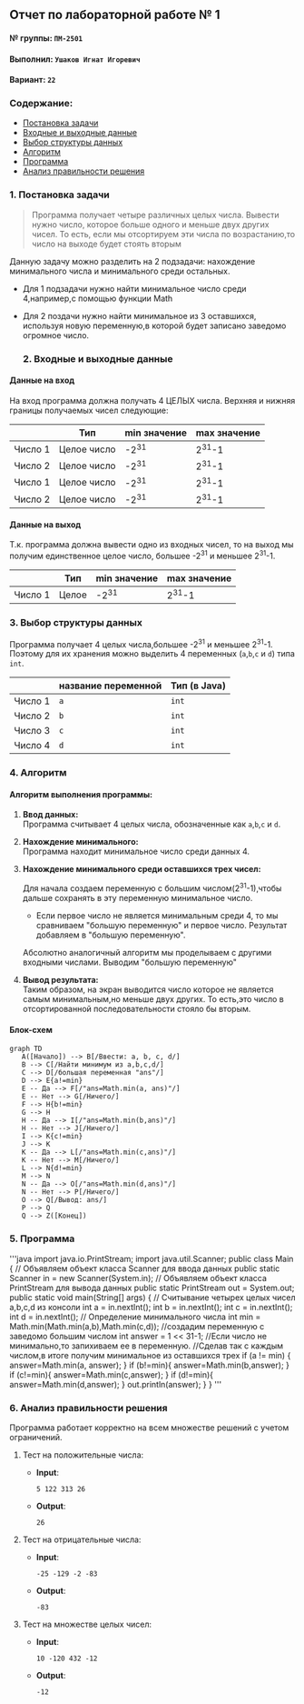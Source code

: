 ## Отчет по лабораторной работе № 1

#### № группы: `ПМ-2501`

#### Выполнил: `Ушаков Игнат Игоревич`

#### Вариант: `22`

### Cодержание:

- [Постановка задачи](#1-постановка-задачи)
- [Входные и выходные данные](#2-входные-и-выходные-данные)
- [Выбор структуры данных](#3-выбор-структуры-данных)
- [Алгоритм](#4-алгоритм)
- [Программа](#5-программа)
- [Анализ правильности решения](#6-анализ-правильности-решения)

### 1. Постановка задачи

 >Программа получает четыре различных целых числа. Вывести нужно
 >число, которое больше одного и меньше двух других чисел. То есть,
 >если мы отсортируем эти числа по возрастанию,то число на выходе будет стоять вторым

Данную задачу можно разделить на 2 подзадачи: нахождение минимального числа и минимального среди остальных.

- Для 1 подзадачи нужно найти минимальное число среди 4,например,с помощью функции Math
- Для 2 поздачи нужно найти минимальное из 3 оставшихся, используя новую переменную,в которой будет записано заведомо огромное число.

  ### 2. Входные и выходные данные

#### Данные на вход

На вход программа должна получать 4 ЦЕЛЫХ числа. Верхняя и нижняя границы получаемых
чисел следующие:

|         | Тип              | min значение    | max значение   |
|---------|------------------|-----------------|----------------|
| Число 1 | Целое число      | -2<sup>31</sup> |2<sup>31</sup>-1|
| Число 2 | Целое число      | -2<sup>31</sup> |2<sup>31</sup>-1|
| Число 1 | Целое число      | -2<sup>31</sup> |2<sup>31</sup>-1|
| Число 2 | Целое число      | -2<sup>31</sup> |2<sup>31</sup>-1|


#### Данные на выход

Т.к. программа должна вывести одно из входных чисел, то на выход мы получим
единственное целое число, большее -2<sup>31</sup> и меньшее 2<sup>31</sup>-1.

|         | Тип               | min значение    | max значение     |
|---------|-------------------|-----------------|------------------|
| Число 1 | Целое             | -2<sup>31</sup> |2<sup>31</sup>-1  |

### 3. Выбор структуры данных

Программа получает 4 целых числа,большее -2<sup>31</sup> и меньшее 2<sup>31</sup>-1. Поэтому для их хранения
можно выделить 4 переменных (`a`,`b`,`c` и `d`) типа `int`.

|         | название переменной | Тип (в Java) | 
|---------|---------------------|--------------|
| Число 1 | `a`                 | `int`        |
| Число 2 | `b`                 | `int`        | 
| Число 3 | `c`                 | `int`        |
| Число 4 | `d`                 | `int`        | 


### 4. Алгоритм

#### Алгоритм выполнения программы:

1. **Ввод данных:**  
   Программа считывает 4 целых числа, обозначенные как `a`,`b`,`c` и `d`.

2. **Нахождение минимального:**  
   Программа находит минимальное число среди данных 4.

3. **Нахождение минимального среди оставшихся трех чисел:**

   Для начала создаем переменную с большим числом(2<sup>31</sup>-1),чтобы дальше сохранять в эту переменную минимальное число.
   - Если первое число не является минимальным среди 4, то мы сравниваем "большую переменную" и первое число.
     Результат добавляем в "большую переменную".
   
   Абсолютно аналогичный алгоритм мы проделываем с другими входными числами. Выводим "большую переменную"

5. **Вывод результата:**  
   Таким образом, на экран выводится число которое не является самым минимальным,но меньше двух других. То есть,это число в отсортированной 
   последовательности стояло бы вторым.


#### Блок-схем

```mermaid
graph TD
   A([Начало]) --> B[/Ввести: a, b, c, d/]
   B --> C[/Найти минимум из a,b,c,d/]
   C --> D[/большая переменная "ans"/]
   D --> E{a!=min}
   E -- Да --> F[/"ans=Math.min(a, ans)"/]
   E -- Нет --> G[/Ничего/]
   F --> H{b!=min}
   G --> H
   H -- Да --> I[/"ans=Math.min(b,ans)"/]
   H -- Нет --> J[/Ничего/]
   I --> K{c!=min}
   J --> K
   K -- Да --> L[/"ans=Math.min(c,ans)"/]
   K -- Нет --> M[/Ничего/]
   L --> N{d!=min}
   M --> N
   N -- Да --> O[/"ans=Math.min(d,ans)"/]
   N -- Нет --> P[/Ничего/]
   O --> Q[/Вывод: ans/]
   P --> Q
   Q --> Z([Конец])

```

### 5. Программа

'''java
import java.io.PrintStream;
import java.util.Scanner;
public class Main {
    // Объявляем объект класса Scanner для ввода данных
    public static Scanner in = new Scanner(System.in);
    // Объявляем объект класса PrintStream для вывода данных
    public static PrintStream out = System.out;
    public static void main(String[] args) {
        // Считывание четырех целых чисел a,b,c,d из консоли
        int a = in.nextInt();
        int b = in.nextInt();
        int c = in.nextInt();
        int d = in.nextInt();
        // Определение минимального числа
        int min = Math.min(Math.min(a,b),Math.min(c,d));
        //создадим переменную с заведомо большим числом
        int answer = 1 << 31-1;
        //Если число не минимально,то запихиваем ее в переменную.
        //Сделав так с каждым числом,в итоге получим минимальное из оставшихся трех
        if (a != min) {
            answer=Math.min(a, answer);
        }
        if (b!=min){
            answer=Math.min(b,answer);
        }
        if (c!=min){
            answer=Math.min(c,answer);
        }
        if (d!=min){
            answer=Math.min(d,answer);
        }
        out.println(answer);
    }
}
'''
### 6. Анализ правильности решения

Программа работает корректно на всем множестве решений с учетом ограничений.

1. Тест на положительные числа:

    - **Input**:
        ```
        5 122 313 26
        ```

    - **Output**:
        ```
        26
        ```

2. Тест на отрицательные числа:

    - **Input**:
        ```
        -25 -129 -2 -83
        ```

    - **Output**:
        ```
        -83
        ```

3. Тест на множестве целых чисел:

    - **Input**:
        ```
        10 -120 432 -12
        ```

    - **Output**:
        ```
        -12
        ```

